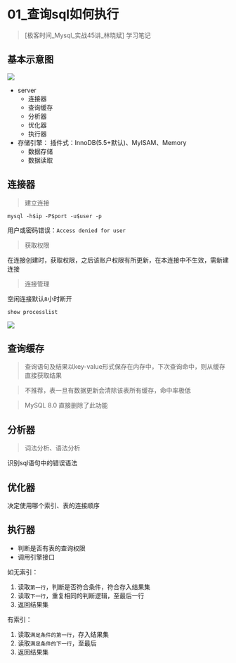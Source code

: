 # 01_查询sql如何执行
>[极客时间_Mysql_实战45讲_林晓斌] 学习笔记

## 基本示意图

![](https://yangc91.oss-cn-hongkong.aliyuncs.com/imgs/20191120224727.png)

  * server
    * 连接器
    * 查询缓存
    * 分析器
    * 优化器
    * 执行器
  * 存储引擎： 插件式：InnoDB(5.5+默认)、MyISAM、Memory
    * 数据存储
    * 数据读取

## 连接器
> 建立连接

`mysql -h$ip -P$port -u$user -p` 

用户或密码错误：`Access denied for user`

> 获取权限 

在连接创建时，获取权限，之后该账户权限有所更新，在本连接中不生效，需新建连接

> 连接管理

空闲连接默认`8`小时断开
```
show processlist
```
![](https://yangc91.oss-cn-hongkong.aliyuncs.com/imgs/20191120225936.png)

## 查询缓存
> 查询语句及结果以key-value形式保存在内存中，下次查询命中，则从缓存直接获取结果

> 不推荐，表一旦有数据更新会清除该表所有缓存，命中率极低

> MySQL 8.0 直接删除了此功能

## 分析器
> 词法分析、语法分析

识别sql语句中的错误语法

## 优化器
决定使用哪个索引、表的连接顺序

## 执行器

* 判断是否有表的查询权限
* 调用引擎接口

如无索引：
 1. 读取`第一行`，判断是否符合条件，符合存入结果集
 2. 读取`下一行`，重复相同的判断逻辑，至最后一行
 3. 返回结果集

有索引：
1. 读取`满足条件的第一行`，存入结果集
 2. 读取`满足条件的下一行`，至最后
 3. 返回结果集
